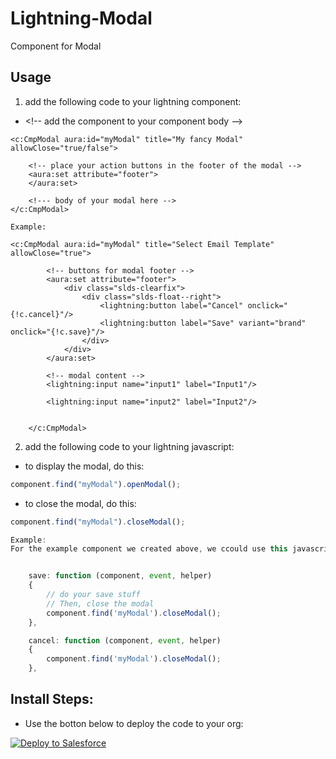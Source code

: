 # Lightning-Modal
Component for Modal

## Usage
1. add the following code to your lightning component:

* &lt;!-- add the component to your component body --&gt;
```
<c:CmpModal aura:id="myModal" title="My fancy Modal" allowClose="true/false">

	<!-- place your action buttons in the footer of the modal -->
	<aura:set attribute="footer">
	</aura:set>

	<!--- body of your modal here -->
</c:CmpModal>

Example:

<c:CmpModal aura:id="myModal" title="Select Email Template" allowClose="true">
		
		<!-- buttons for modal footer -->
        <aura:set attribute="footer">
            <div class="slds-clearfix">
                <div class="slds-float--right">
                    <lightning:button label="Cancel" onclick="{!c.cancel}"/>
                    <lightning:button label="Save" variant="brand" onclick="{!c.save}"/>
                </div>
            </div>
        </aura:set>

    	<!-- modal content -->
        <lightning:input name="input1" label="Input1"/>

        <lightning:input name="input2" label="Input2"/>


    </c:CmpModal>

```



2. add the following code to your lightning javascript:

* to display the modal, do this: 
```javascript
component.find("myModal").openModal();
```

* to close the modal, do this:
```javascript
component.find("myModal").closeModal();

Example:
For the example component we created above, we ccould use this javascript in out controller:


    save: function (component, event, helper)
    {
    	// do your save stuff
    	// Then, close the modal
        component.find('myModal').closeModal();
    },

    cancel: function (component, event, helper)
    {
        component.find('myModal').closeModal();
    },
```

## Install Steps:
* Use the botton below to deploy the code to your org:

<a href="https://githubsfdeploy.herokuapp.com?owner=veenasundara&repo=Lightning-Modal">
  <img alt="Deploy to Salesforce"
       src="https://raw.githubusercontent.com/afawcett/githubsfdeploy/master/src/main/webapp/resources/img/deploy.png">
</a>
